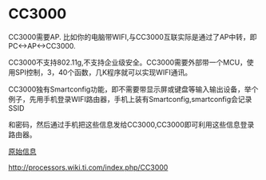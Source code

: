 # CC3000

CC3000需要AP. 比如你的电脑带WIFI,与CC3000互联实际是通过了AP中转，即PC<->AP<->CC3000.

CC3000不支持802.11g,不支持企业级安全。CC3000需要外部带一个MCU，使用SPI控制，3，40个函数，几K程序就可以实现WIFI通讯。

CC3000独有Smartconfig功能，即不需要带显示屏或键盘等输入输出设备，举个例子，先用手机登录WIFI路由器，手机上装有Smartconfig,smartconfig会记录SSID

和密码，然后通过手机把这些信息发给CC3000,CC3000即可利用这些信息登录路由器。

[原始信息](http://www.deyisupport.com/question_answer/analog/wireless_connectivity/f/45/t/22519.aspx)

http://processors.wiki.ti.com/index.php/CC3000


